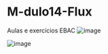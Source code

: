 # M-dulo14-Flux
Aulas e exercícios EBAC
![image](https://user-images.githubusercontent.com/97680820/191763643-4a90c726-8b78-4c7d-96a3-d977e00a620d.png)

![image](https://user-images.githubusercontent.com/97680820/191782520-d2e13a3a-089b-4ed3-8fff-f436b36a481d.png)

